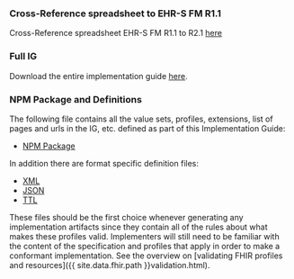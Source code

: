 ### Cross-Reference spreadsheet to EHR-S FM R1.1

Cross-Reference spreadsheet EHR-S FM R1.1 to R2.1 [here](ehrsfm_r11_r2_map_only.xlsx)

### Full IG

Download the entire implementation guide [here](../full-ig.zip).

### NPM Package and Definitions

The following file contains all the value sets, profiles, extensions, list of pages and urls in the IG, etc. defined as part of this Implementation Guide:

- [NPM Package](../package.tgz)

In addition there are format specific definition files:

- [XML](../definitions.xml.zip)
- [JSON](../definitions.json.zip)
- [TTL](../definitions.ttl.zip)

These files should be the first choice whenever generating any implementation artifacts since they contain all of the rules about what makes these profiles valid. Implementers will still need to be familiar with the content of the specification and profiles that apply in order to make a conformant implementation.  See the overview on [validating FHIR profiles and resources]({{ site.data.fhir.path }}validation.html).
